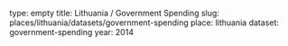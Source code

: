 type: empty
title: Lithuania / Government Spending
slug: places/lithuania/datasets/government-spending
place: lithuania
dataset: government-spending
year: 2014
